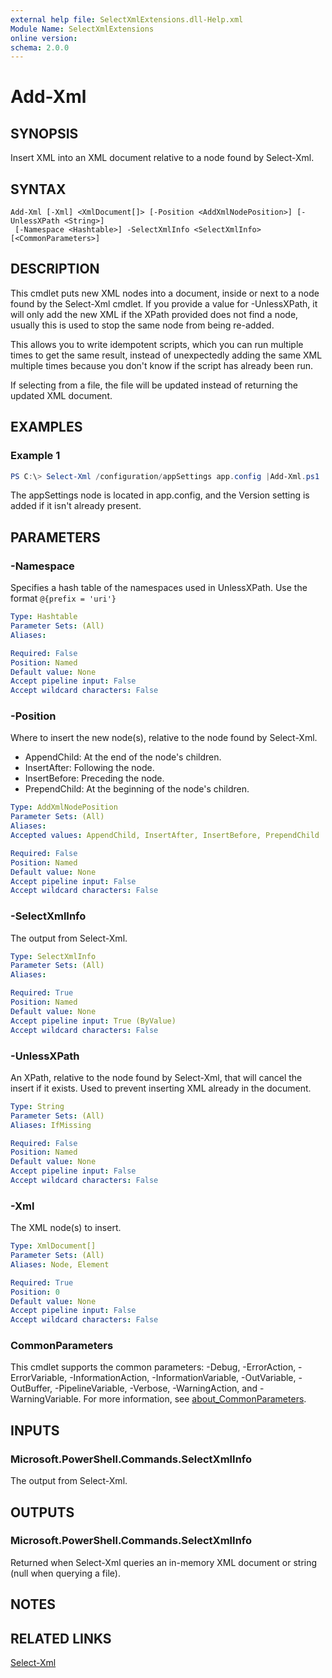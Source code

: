 ```yaml
---
external help file: SelectXmlExtensions.dll-Help.xml
Module Name: SelectXmlExtensions
online version:
schema: 2.0.0
---
```


# Add-Xml

## SYNOPSIS
Insert XML into an XML document relative to a node found by Select-Xml.

## SYNTAX

```
Add-Xml [-Xml] <XmlDocument[]> [-Position <AddXmlNodePosition>] [-UnlessXPath <String>]
 [-Namespace <Hashtable>] -SelectXmlInfo <SelectXmlInfo> [<CommonParameters>]
```

## DESCRIPTION
This cmdlet puts new XML nodes into a document, inside or next to a node found by the Select-Xml cmdlet.
If you provide a value for -UnlessXPath, it will only add the new XML if the XPath provided does not find a node,
usually this is used to stop the same node from being re-added.

This allows you to write idempotent scripts, which you can run multiple times to get the same result,
instead of unexpectedly adding the same XML multiple times because you don't know if the script has already been run.

If selecting from a file, the file will be updated instead of returning the updated XML document.

## EXAMPLES

### Example 1
```powershell
PS C:\> Select-Xml /configuration/appSettings app.config |Add-Xml.ps1 '<add key="Version" value="2.0"/>' -UnlessXPath 'add[@key="Version"]'
```

The appSettings node is located in app.config, and the Version setting is added if it isn't already present.

## PARAMETERS

### -Namespace
Specifies a hash table of the namespaces used in UnlessXPath. Use the format `@{prefix = 'uri'}`

```yaml
Type: Hashtable
Parameter Sets: (All)
Aliases:

Required: False
Position: Named
Default value: None
Accept pipeline input: False
Accept wildcard characters: False
```

### -Position
Where to insert the new node(s), relative to the node found by Select-Xml.

- AppendChild: At the end of the node's children.
- InsertAfter: Following the node.
- InsertBefore: Preceding the node.
- PrependChild: At the beginning of the node's children.

```yaml
Type: AddXmlNodePosition
Parameter Sets: (All)
Aliases:
Accepted values: AppendChild, InsertAfter, InsertBefore, PrependChild

Required: False
Position: Named
Default value: None
Accept pipeline input: False
Accept wildcard characters: False
```

### -SelectXmlInfo
The output from Select-Xml.

```yaml
Type: SelectXmlInfo
Parameter Sets: (All)
Aliases:

Required: True
Position: Named
Default value: None
Accept pipeline input: True (ByValue)
Accept wildcard characters: False
```

### -UnlessXPath
An XPath, relative to the node found by Select-Xml, that will cancel the insert if it exists.
Used to prevent inserting XML already in the document.

```yaml
Type: String
Parameter Sets: (All)
Aliases: IfMissing

Required: False
Position: Named
Default value: None
Accept pipeline input: False
Accept wildcard characters: False
```

### -Xml
The XML node(s) to insert.

```yaml
Type: XmlDocument[]
Parameter Sets: (All)
Aliases: Node, Element

Required: True
Position: 0
Default value: None
Accept pipeline input: False
Accept wildcard characters: False
```

### CommonParameters
This cmdlet supports the common parameters: -Debug, -ErrorAction, -ErrorVariable, -InformationAction, -InformationVariable, -OutVariable, -OutBuffer, -PipelineVariable, -Verbose, -WarningAction, and -WarningVariable. For more information, see [about_CommonParameters](http://go.microsoft.com/fwlink/?LinkID=113216).

## INPUTS

### Microsoft.PowerShell.Commands.SelectXmlInfo

The output from Select-Xml.

## OUTPUTS

### Microsoft.PowerShell.Commands.SelectXmlInfo

Returned when Select-Xml queries an in-memory XML document or string (null when querying a file).

## NOTES

## RELATED LINKS

[Select-Xml](Select-Xml)
